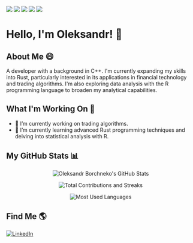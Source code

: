 ![](https://img.shields.io/badge/OS-Linux-informational?style=flat&logo=linux&logoColor=white&color=2bbc8a)
![](https://img.shields.io/badge/Code-Rust-informational?style=flat&logo=rust&logoColor=white&color=2bbc8a)
![](https://img.shields.io/badge/Code-C++-informational?style=flat&logo=cplusplus&logoColor=white&color=2bbc8a)
![](https://img.shields.io/badge/Code-R-informational?style=flat&logo=r&logoColor=white&color=2bbc8a)
![](https://img.shields.io/badge/Tools-Docker-informational?style=flat&logo=docker&logoColor=white&color=2bbc8a)

# Hello, I'm Oleksandr! 👋

## About Me 😄

A developer with a background in C++. I'm currently expanding my skills into Rust, particularly interested in its applications in financial technology and trading algorithms. I'm also exploring data analysis with the R programming language to broaden my analytical capabilities.


## What I'm Working On 🚀

- 🔭 I’m currently working on trading algorithms.
- 🌱 I’m currently learning advanced Rust programming techniques and delving into statistical analysis with R.

## My GitHub Stats 📊

<p align="center">
  <img src="https://github-readme-stats.vercel.app/api?username=megaproes&show_icons=true&theme=radical" alt="Oleksandr Borchneko's GitHub Stats" />
</p>
<p align="center">
  <img src="https://github-readme-streak-stats.herokuapp.com/?user=megaproes&theme=radical" alt="Total Contributions and Streaks" />
</p>
<p align="center">
  <img src="https://github-readme-stats.vercel.app/api/top-langs/?username=megaproes&layout=compact&theme=radical" alt="Most Used Languages" />
</p>



## Find Me 🌎

[![LinkedIn][3.2]][3]

<!-- Icons -->

[3.2]: https://raw.githubusercontent.com/MartinHeinz/MartinHeinz/master/linkedin-3-16.png 

<!-- Links to your social media accounts -->

[3]: https://www.linkedin.com/in/alexander-borchenko-12122a268/
